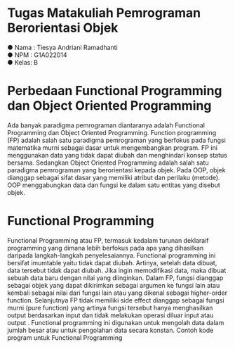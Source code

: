 # Tugas Matakuliah Pemrograman Berorientasi Objek
● Nama : Tiesya Andriani Ramadhanti  
● NPM  : G1A022014  
● Kelas: B 

# Perbedaan Functional Programming dan Object Oriented Programming
Ada banyak paradigma pemrograman diantaranya adalah Functional Programming dan Object Oriented Programming. Function programming (FP) adalah salah satu paradigma pemrograman yang berfokus pada fungsi matematika murni sebagai dasar untuk mengembangkan program. FP ini menggunakan data yang tidak dapat diubah dan menghindari konsep status bersama. Sedangkan Object Oriented Programming adalah salah satu paradigma pemrograman yang berorientasi kepada objek. Pada OOP, objek dianggap sebagai sifat dasar yang memiliki atribut dan perilaku (metode). OOP menggabungkan data dan fungsi ke dalam satu entitas yang disebut objek. 

# Functional Programming
Functional Programming atau FP, termasuk kedalam turunan deklaraif programming yang dimana lebih berfokus pada apa yang dihasilkan daripada langkah-langkah penyelesaiannya. Functional programming ini bersifat imumtable yaitu tidak dapat diubah. Artinya, setelah data dibuat, data tersebut tidak dapat diubah. Jika ingin memodifikasi data, maka dibuat sebuah data baru dengan nilai yang diinginkan. Dalam FP, fungsi dianggap sebagai objek yang dapat dikirimkan sebagai argumen ke fungsi lain atau kembali sebagai nilai dari fungsi lain atau yang dikenal sebagai higher-order function. Selanjutnya FP tidak memiliki side effect dianggap sebagai fungsi murni (pure function) yang artinya fungsi tersebut hanya menghasilkan output berdasarkan input dan tidak melakukan operasi diluar input atau output . Functional programming ini digunakan untuk mengolah data dalam jumlah besar atau untuk pengolahan data secara konstan.
Contoh kode program untuk Functional Programming 
